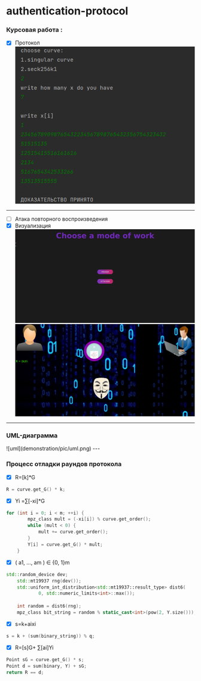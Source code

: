 # authentication-protocol

<h3>Курсовая работа : </h3>

- [x] Протокол <br/>
  ![output](demonstration/pic/protocol_prover.png)

---

- [ ] Атака повторного воспроизведения  <br/>
- [x] Визуализация  <br/>
  ![main page](demonstration/pic/main.png)
  ![prover](demonstration/pic/visual.png)
  <br/>
---
<h3>UML-диаграмма</h3>
![uml](demonstration/pic/uml.png)
---
<h3>Процесс отладки раундов протокола</h3>

- [x] R=[k]*G <br/>

```c++
R = curve.get_G() * k;
```

- [x] Yi =∑[-xi]*G <br/>

```c++
for (int i = 0; i < m; ++i) {
        mpz_class mult = (-xi[i]) % curve.get_order();
        while (mult < 0) {
            mult += curve.get_order();
        }
        Y[i] = curve.get_G() * mult;
    }
```

- [x] ( a1, ..., am ) ∈ {0, 1}m<br/>

```c++
std::random_device dev;
    std::mt19937 rng(dev());
    std::uniform_int_distribution<std::mt19937::result_type> dist6(
            0, std::numeric_limits<int>::max());

    int random = dist6(rng);
    mpz_class bit_string = random % static_cast<int>(pow(2, Y.size())); //длины m
```

- [x] s=k+aixi <br/>

```c++
s = k + (sum(binary_string)) % q;
```

- [x] R=[s]G+ ∑[ai]Yi

```c++
Point sG = curve.get_G() * s;
Point d = sum(binary, Y) + sG;
return R == d;
```

